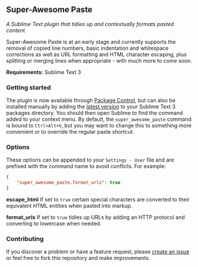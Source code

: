 ## Super-Awesome Paste

*A Sublime Text plugin that tidies up and contextually formats pasted content.*

Super-Awesome Paste is at an early stage and currently supports the removal of copied line numbers, basic indentation and whitespace corrections as well as URL formatting and HTML character escaping, plus splitting or merging lines when appropriate - with much more to come soon.

**Requirements:** Sublime Text 3

### Getting started

The plugin is now available through [Package Control](https://sublime.wbond.net/), but can also be installed manually by adding the [latest version](https://github.com/huntie/super-awesome-paste/releases) to your Sublime Text 3 packages directory. You should then open Sublime to find the command added to your context menu. By default, the `super_awesome_paste` command is bound to `Ctrl+Alt+V`, but you may want to change this to something more convenient or to override the regular paste shortcut.

### Options

These options can be appended to your `Settings - User` file and are prefixed with the command name to avoid conflicts. For example:

```json
{
    "super_awesome_paste.format_urls": true
}
```

**escape_html**
If set to `true` certain special characters are converted to their equivalent HTML entities when pasted into markup.

**format_urls**
If set to `true` tidies up URLs by adding an HTTP protocol and converting to lowercase when needed.

### Contributing

If you discover a problem or have a feature request, please [create an issue](https://github.com/huntie/super-awesome-paste/issues) or feel free to fork this repository and make improvements.
